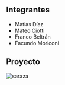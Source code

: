 ## Integrantes
- Matias Díaz
- Mateo Ciotti
- Franco Beltrán
- Facundo Moriconi



## Proyecto

![saraza]([/imgs/sd.png](https://github.com/0Mateciotti/Tp-Spd/tree/main/tp%20Spd/imgs))
